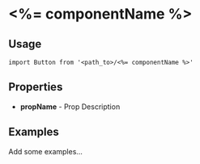 # <%= componentName %>

## Usage

```
import Button from '<path_to>/<%= componentName %>'
```

## Properties

* **propName** - Prop Description

## Examples

Add some examples...
